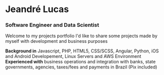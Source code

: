 # Jeandré Lucas
### Software Engineer and Data Scientist

Welcome to my projects portfolio
I'd like to share some projects made by myself with development and business purposes

**Background in** Javascript, PHP, HTML5, CSS/SCSS, Angular, Python, iOS and Android Developement, Linux Servers and AWS Environment
**Experienced with** business operations and integration with banks, state governments, agencies, taxes/fees and payments in Brazil (Pix included)
